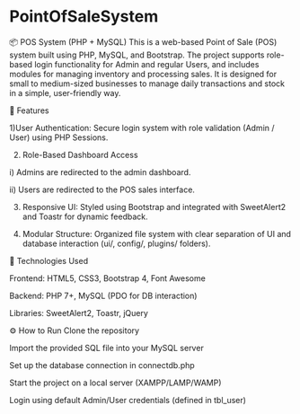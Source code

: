 # PointOfSaleSystem
📦 POS System (PHP + MySQL) This is a web-based Point of Sale (POS) system built using PHP, MySQL, and Bootstrap. The project supports role-based login functionality for Admin and regular Users, and includes modules for managing inventory and processing sales. It is designed for small to medium-sized businesses to manage daily transactions and stock in a simple, user-friendly way.

🔑 Features

1)User Authentication: Secure login system with role validation (Admin / User) using PHP Sessions.

2) Role-Based Dashboard Access

i) Admins are redirected to the admin dashboard.
  
ii) Users are redirected to the POS sales interface.

3) Responsive UI: Styled using Bootstrap and integrated with SweetAlert2 and Toastr for dynamic feedback.

5) Modular Structure: Organized file system with clear separation of UI and database interaction (ui/, config/, plugins/ folders).

🚀 Technologies Used

Frontend: HTML5, CSS3, Bootstrap 4, Font Awesome

Backend: PHP 7+, MySQL (PDO for DB interaction)

Libraries: SweetAlert2, Toastr, jQuery

⚙️ How to Run
Clone the repository

Import the provided SQL file into your MySQL server

Set up the database connection in connectdb.php

Start the project on a local server (XAMPP/LAMP/WAMP)

Login using default Admin/User credentials (defined in tbl_user)
